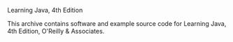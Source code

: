 Learning Java, 4th Edition

This archive contains software and example source code for Learning Java, 
4th Edition, O'Reilly & Associates.
